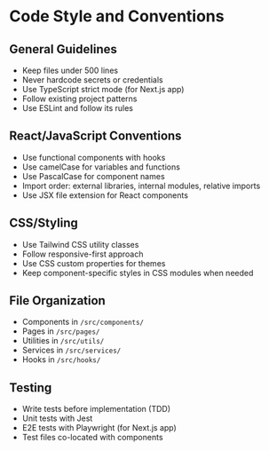 # Code Style and Conventions

## General Guidelines
- Keep files under 500 lines
- Never hardcode secrets or credentials
- Use TypeScript strict mode (for Next.js app)
- Follow existing project patterns
- Use ESLint and follow its rules

## React/JavaScript Conventions
- Use functional components with hooks
- Use camelCase for variables and functions
- Use PascalCase for component names
- Import order: external libraries, internal modules, relative imports
- Use JSX file extension for React components

## CSS/Styling
- Use Tailwind CSS utility classes
- Follow responsive-first approach
- Use CSS custom properties for themes
- Keep component-specific styles in CSS modules when needed

## File Organization
- Components in `/src/components/`
- Pages in `/src/pages/`
- Utilities in `/src/utils/`
- Services in `/src/services/`
- Hooks in `/src/hooks/`

## Testing
- Write tests before implementation (TDD)
- Unit tests with Jest
- E2E tests with Playwright (for Next.js app)
- Test files co-located with components